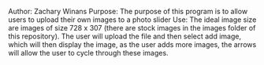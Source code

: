 Author: Zachary Winans
Purpose: The purpose of this program is to allow users to upload their own images to a photo slider
Use: The ideal image size are images of size 728 x 307 (there are stock images in the images folder of this repository).
     The user will upload the file and then select add image, which will then display the image, as the user adds
     more images, the arrows will allow the user to cycle through these images.

